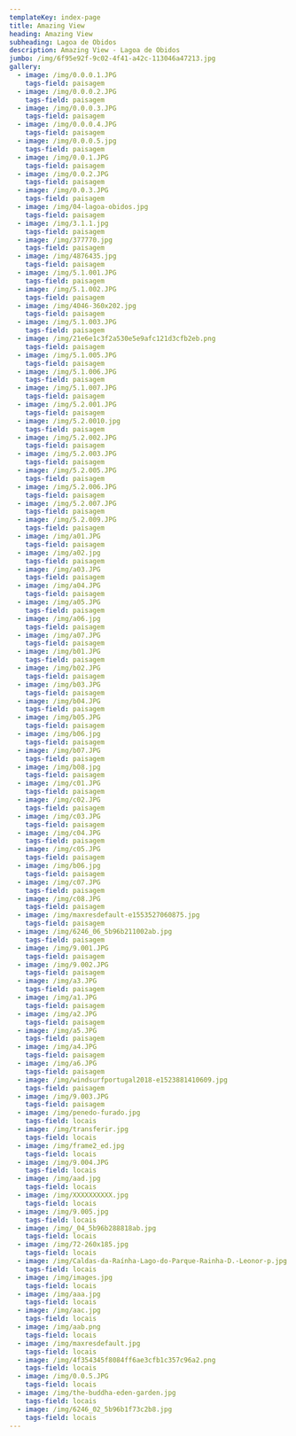 ```yaml
---
templateKey: index-page
title: Amazing View
heading: Amazing View
subheading: Lagoa de Obidos
description: Amazing View - Lagoa de Obidos
jumbo: /img/6f95e92f-9c02-4f41-a42c-113046a47213.jpg
gallery:
  - image: /img/0.0.0.1.JPG
    tags-field: paisagem
  - image: /img/0.0.0.2.JPG
    tags-field: paisagem
  - image: /img/0.0.0.3.JPG
    tags-field: paisagem
  - image: /img/0.0.0.4.JPG
    tags-field: paisagem
  - image: /img/0.0.0.5.jpg
    tags-field: paisagem
  - image: /img/0.0.1.JPG
    tags-field: paisagem
  - image: /img/0.0.2.JPG
    tags-field: paisagem
  - image: /img/0.0.3.JPG
    tags-field: paisagem
  - image: /img/04-lagoa-obidos.jpg
    tags-field: paisagem
  - image: /img/3.1.1.jpg
    tags-field: paisagem
  - image: /img/377770.jpg
    tags-field: paisagem
  - image: /img/4876435.jpg
    tags-field: paisagem
  - image: /img/5.1.001.JPG
    tags-field: paisagem
  - image: /img/5.1.002.JPG
    tags-field: paisagem
  - image: /img/4046-360x202.jpg
    tags-field: paisagem
  - image: /img/5.1.003.JPG
    tags-field: paisagem
  - image: /img/21e6e1c3f2a530e5e9afc121d3cfb2eb.png
    tags-field: paisagem
  - image: /img/5.1.005.JPG
    tags-field: paisagem
  - image: /img/5.1.006.JPG
    tags-field: paisagem
  - image: /img/5.1.007.JPG
    tags-field: paisagem
  - image: /img/5.2.001.JPG
    tags-field: paisagem
  - image: /img/5.2.0010.jpg
    tags-field: paisagem
  - image: /img/5.2.002.JPG
    tags-field: paisagem
  - image: /img/5.2.003.JPG
    tags-field: paisagem
  - image: /img/5.2.005.JPG
    tags-field: paisagem
  - image: /img/5.2.006.JPG
    tags-field: paisagem
  - image: /img/5.2.007.JPG
    tags-field: paisagem
  - image: /img/5.2.009.JPG
    tags-field: paisagem
  - image: /img/a01.JPG
    tags-field: paisagem
  - image: /img/a02.jpg
    tags-field: paisagem
  - image: /img/a03.JPG
    tags-field: paisagem
  - image: /img/a04.JPG
    tags-field: paisagem
  - image: /img/a05.JPG
    tags-field: paisagem
  - image: /img/a06.jpg
    tags-field: paisagem
  - image: /img/a07.JPG
    tags-field: paisagem
  - image: /img/b01.JPG
    tags-field: paisagem
  - image: /img/b02.JPG
    tags-field: paisagem
  - image: /img/b03.JPG
    tags-field: paisagem
  - image: /img/b04.JPG
    tags-field: paisagem
  - image: /img/b05.JPG
    tags-field: paisagem
  - image: /img/b06.jpg
    tags-field: paisagem
  - image: /img/b07.JPG
    tags-field: paisagem
  - image: /img/b08.jpg
    tags-field: paisagem
  - image: /img/c01.JPG
    tags-field: paisagem
  - image: /img/c02.JPG
    tags-field: paisagem
  - image: /img/c03.JPG
    tags-field: paisagem
  - image: /img/c04.JPG
    tags-field: paisagem
  - image: /img/c05.JPG
    tags-field: paisagem
  - image: /img/b06.jpg
    tags-field: paisagem
  - image: /img/c07.JPG
    tags-field: paisagem
  - image: /img/c08.JPG
    tags-field: paisagem
  - image: /img/maxresdefault-e1553527060875.jpg
    tags-field: paisagem
  - image: /img/6246_06_5b96b211002ab.jpg
    tags-field: paisagem
  - image: /img/9.001.JPG
    tags-field: paisagem
  - image: /img/9.002.JPG
    tags-field: paisagem
  - image: /img/a3.JPG
    tags-field: paisagem
  - image: /img/a1.JPG
    tags-field: paisagem
  - image: /img/a2.JPG
    tags-field: paisagem
  - image: /img/a5.JPG
    tags-field: paisagem
  - image: /img/a4.JPG
    tags-field: paisagem
  - image: /img/a6.JPG
    tags-field: paisagem
  - image: /img/windsurfportugal2018-e1523881410609.jpg
    tags-field: paisagem
  - image: /img/9.003.JPG
    tags-field: paisagem
  - image: /img/penedo-furado.jpg
    tags-field: locais
  - image: /img/transferir.jpg
    tags-field: locais
  - image: /img/frame2_ed.jpg
    tags-field: locais
  - image: /img/9.004.JPG
    tags-field: locais
  - image: /img/aad.jpg
    tags-field: locais
  - image: /img/XXXXXXXXXX.jpg
    tags-field: locais
  - image: /img/9.005.jpg
    tags-field: locais
  - image: /img/_04_5b96b288818ab.jpg
    tags-field: locais
  - image: /img/72-260x185.jpg
    tags-field: locais
  - image: /img/Caldas-da-Raínha-Lago-do-Parque-Rainha-D.-Leonor-p.jpg
    tags-field: locais
  - image: /img/images.jpg
    tags-field: locais
  - image: /img/aaa.jpg
    tags-field: locais
  - image: /img/aac.jpg
    tags-field: locais
  - image: /img/aab.png
    tags-field: locais
  - image: /img/maxresdefault.jpg
    tags-field: locais
  - image: /img/4f354345f8084ff6ae3cfb1c357c96a2.png
    tags-field: locais
  - image: /img/0.0.5.JPG
    tags-field: locais
  - image: /img/the-buddha-eden-garden.jpg
    tags-field: locais
  - image: /img/6246_02_5b96b1f73c2b8.jpg
    tags-field: locais
---
```


